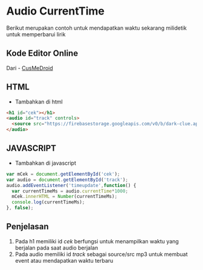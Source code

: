 # Audio CurrentTime
Berikut merupakan contoh untuk mendapatkan waktu sekarang milidetik untuk memperbarui lirik

## Kode Editor Online
Dari - [CusMeDroid](https://cusmedroid.github.io/live-code-editor/)

## HTML
- Tambahkan di html
```html
<h1 id="cek"></h1>
<audio id="track" controls>
  <source src="https://firebasestorage.googleapis.com/v0/b/dark-clue.appspot.com/o/post%2Fmemilikimu-kembali%2FMemilikimu%20Kembali.mp3?alt=media&token=bbf16bdf-9397-4e0f-a718-b83e5e222de5" type="audio/mpeg">
</audio>
```

## JAVASCRIPT
- Tambahkan di javascript
```javascript
var mCek = document.getElementById('cek');
var audio = document.getElementById('track');
audio.addEventListener('timeupdate',function() {
  var currentTimeMs = audio.currentTime*1000; 
  mCek.innerHTML = Number(currentTimeMs);
  console.log(currentTimeMs); 
}, false); 
```

## Penjelasan
1. Pada h1 memiliki id *cek* berfungsi untuk menampilkan waktu yang berjalan pada saat audio berjalan
2. Pada audio memiliki id *track* sebagai source/src mp3 untuk membuat event atau mendapatkan waktu terbaru
